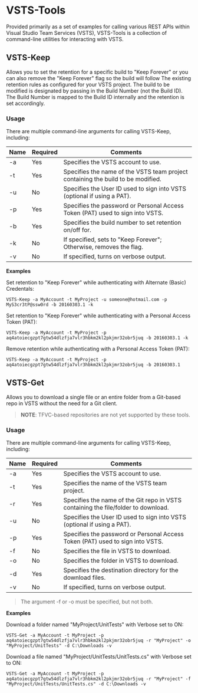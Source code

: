 # VSTS-Tools
Provided primarily as a set of examples for calling various REST APIs within Visual Studio Team Services (VSTS), VSTS-Tools  is a collection of 
command-line utilities for interacting with VSTS.

## VSTS-Keep
Allows you to set the retention for a specific build to "Keep Forever" or you can also remove the "Keep Forever" flag so the build will follow The
existing retention rules as configured for your VSTS project. The build to be modified is designated by passing in the Build Number (not the Build
ID). The Build Number is mapped to the Build ID internally and the retention is set accordingly.

### Usage
There are multiple command-line arguments for calling VSTS-Keep, including:

|Name     |Required|Comments                                                                        |
|---------|--------|--------------------------------------------------------------------------------|
|-a       |Yes     |Specifies the VSTS account to use.                                              |
|-t       |Yes     |Specifies the name of the VSTS team project containing the build to be modified.|
|-u       |No      |Specifies the User ID used to sign into VSTS (optional if using a PAT).         |
|-p       |Yes     |Specifies the password or Personal Access Token (PAT) used to sign into VSTS.   |
|-b       |Yes     |Specifies the build number to set retention on/off for.                         |
|-k       |No      |If specified, sets to "Keep Forever"; Otherwise, removes the flag.              |
|-v       |No      |If specified, turns on verbose output.                                          |

**Examples**

Set retention to "Keep Forever" while authenticating with Alternate (Basic) Credentals:

    VSTS-Keep -a MyAccount -t MyProject -u someone@hotmail.com -p MyS3cr3tP@ssw0rd -b 20160303.1 -k

Set retention to "Keep Forever" while authenticating with a Personal Access Token (PAT):

    VSTS-Keep -a MyAccount -t MyProject -p aq4atoiecgzpt7gtw54dlzfja7vlr3hbkm2kl2pkjmr32obr5juq -b 20160303.1 -k

Remove retention while authenticating with a Personal Access Token (PAT):

    VSTS-Keep -a MyAccount -t MyProject -p aq4atoiecgzpt7gtw54dlzfja7vlr3hbkm2kl2pkjmr32obr5juq -b 20160303.1

## VSTS-Get
Allows you to download a single file or an entire folder from a Git-based repo in VSTS without the need for a Git client.

> **NOTE**: TFVC-based repositories are not yet supported by these tools.

### Usage
There are multiple command-line arguments for calling VSTS-Keep, including:

|Name     |Required|Comments                                                                          |
|---------|--------|----------------------------------------------------------------------------------|
|-a       |Yes     |Specifies the VSTS account to use.                                                |
|-t       |Yes     |Specifies the name of the VSTS team project.                                      |
|-r       |Yes     |Specifies the name of the Git repo in VSTS containing the file/folder to download.|
|-u       |No      |Specifies the User ID used to sign into VSTS (optional if using a PAT).           |
|-p       |Yes     |Specifies the password or Personal Access Token (PAT) used to sign into VSTS.     |
|-f       |No      |Specifies the file in VSTS to download.                                           |
|-o       |No      |Specifies the folder in VSTS to download.                                         |
|-d       |Yes     |Specifies the destination directory for the download files.                       |
|-v       |No      |If specified, turns on verbose output.                                            |

> The argument -f or -o must be specified, but not both.

**Examples**

Download a folder named "MyProject/UnitTests" with Verbose set to ON:

    VSTS-Get -a MyAccount -t MyProject -p aq4atoiecgzpt7gtw54dlzfja7vlr3hbkm2kl2pkjmr32obr5juq -r "MyProject" -o "MyProject/UnitTests" -d C:\Downloads -v

Download a file named "MyProject/UnitTests/UnitTests.cs" with Verbose set to ON:

    VSTS-Get -a MyAccount -t MyProject -p aq4atoiecgzpt7gtw54dlzfja7vlr3hbkm2kl2pkjmr32obr5juq -r "MyProject" -f "MyProject/UnitTests/UnitTests.cs" -d C:\Downloads -v
